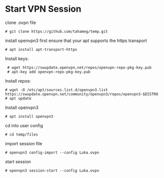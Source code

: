 # Start VPN Session
clone .ovpn file

    # git clone https://github.com/tahameg/temp.git
install openvpn3
first ensure that your apt supports the https transport 

    # apt install apt-transport-https
Install keys:

     # wget https://swupdate.openvpn.net/repos/openvpn-repo-pkg-key.pub
     # apt-key add openvpn-repo-pkg-key.pub
   
Install repos:

    # wget -O /etc/apt/sources.list.d/openvpn3.list https://swupdate.openvpn.net/community/openvpn3/repos/openvpn3-$DISTRO.list
    # apt update

Install openvpn3

    # apt install openvpn3
cd into user config

    # cd temp/files
  
import session file

    # openvpn3 config-import --config Luka.ovpn
start session

    # openvpn3 session-start --config Luka.ovpn
